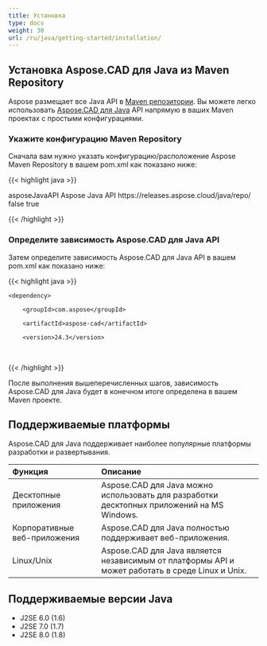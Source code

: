 ```yaml
---
title: Установка
type: docs
weight: 30
url: /ru/java/getting-started/installation/
---
```


## **Установка Aspose.CAD для Java из Maven Repository**

Aspose размещает все Java API в [Maven репозитории](https://releases.aspose.com/java/repo/com/aspose/). Вы можете легко использовать [Aspose.CAD для Java](https://releases.aspose.com/java/repo/com/aspose/aspose-cad/) API напрямую в ваших Maven проектах с простыми конфигурациями.

### **Укажите конфигурацию Maven Repository**

Сначала вам нужно указать конфигурацию/расположение Aspose Maven Repository в вашем pom.xml как показано ниже:

{{< highlight java >}}

<repositories>
    <repository>
        <id>asposeJavaAPI</id>
        <name>Aspose Java API</name>
        <url>https://releases.aspose.cloud/java/repo/</url>
        <snapshots>
            <enabled>false</enabled>
        </snapshots>
        <releases>
            <enabled>true</enabled>
        </releases>
    </repository>
</repositories>

{{< /highlight >}}

### **Определите зависимость Aspose.CAD для Java API**

Затем определите зависимость Aspose.CAD для Java API в вашем pom.xml как показано ниже:

{{< highlight java >}}

 <dependencies>

    <dependency>

        <groupId>com.aspose</groupId>

        <artifactId>aspose-cad</artifactId>

        <version>24.3</version>        

   </dependency>

</dependencies>

{{< /highlight >}}

После выполнения вышеперечисленных шагов, зависимость Aspose.CAD для Java будет в конечном итоге определена в вашем Maven проекте.

## **Поддерживаемые платформы**

Aspose.CAD для Java поддерживает наиболее популярные платформы разработки и развертывания.

|**Функция**|**Описание**|
| :- | :- |
|Десктопные приложения|Aspose.CAD для Java можно использовать для разработки десктопных приложений на MS Windows.|
|Корпоративные веб-приложения|Aspose.CAD для Java полностью поддерживает веб-приложения.|
|Linux/Unix|Aspose.CAD для Java является независимым от платформы API и может работать в среде Linux и Unix.|

## **Поддерживаемые версии Java**

- J2SE 6.0 (1.6)
- J2SE 7.0 (1.7)
- J2SE 8.0 (1.8)
